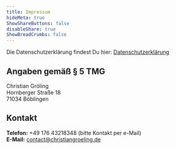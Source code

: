 ```yaml
---
title: Impressum
hideMeta: true
ShowShareButtons: false
disableShare: true
ShowBreadCrumbs: false
---
```


Die Datenschutzerklärung findest Du hier: [Datenschutzerklärung](/datenschutz)

## Angaben gemäß § 5 TMG

Christian Gröling  
Hornberger Straße 18  
71034 Böblingen  

## Kontakt

**Telefon:** +49 176 43218348 (bitte Kontakt per e-Mail)  
**E-Mail:** contact@christiangroeling.de
